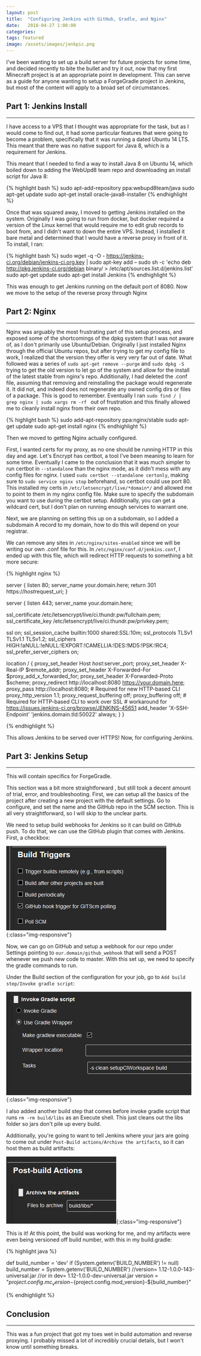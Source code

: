 ```yaml
---
layout: post
title:  "Configuring Jenkins with GitHub, Gradle, and Nginx"
date:   2018-04-27 1:00:00
categories: 
tags: featured
image: /assets/images/jenkpic.png
---
```


I've been wanting to set up a build server for future projects for some time, and decided recently to bite the bullet and try it out, now that my first Minecraft project is at an appropriate point in development. This can serve as a guide for anyone wanting to setup a ForgeGradle project in Jenkins, but most of the content will apply to a broad set of circumstances. 

## Part 1: Jenkins Install
---
I have access to a VPS that I thought was appropriate for the task, but as I would come to find out, it had some particular features that were going to become a problem, specifically that it was running a dated Ubuntu 14 LTS. This meant that there was no native support for Java 8, which is a requirement for Jenkins. 

This meant that I needed to find a way to install Java 8 on Ubuntu 14, which boiled down to adding the WebUpd8 team repo and downloading an install script for Java 8:

{% highlight bash %}
sudo apt-add-repository ppa:webupd8team/java
sudo apt-get update
sudo apt-get install oracle-java8-installer
{% endhighlight %}

Once that was squared away, I moved to getting Jenkins installed on the system. Originally I was going to run from docker, but docker required a version of the Linux kernel that would require me to edit grub records to boot from, and I didn't want to down the entire VPS. Instead, I installed it bare metal and determined that I would have a reverse proxy in front of it. To install, I ran: 

{% highlight bash %}
sudo wget -q -O - https://jenkins-ci.org/debian/jenkins-ci.org.key | sudo apt-key add –
sudo sh -c 'echo deb http://pkg.jenkins-ci.org/debian binary/ > /etc/apt/sources.list.d/jenkins.list'
sudo apt-get update
sudo apt-get install Jenkins
{% endhighlight %}

This was enough to get Jenkins running on the default port of 8080. Now we move to the setup of the reverse proxy through Nginx

## Part 2: Nginx
---

Nginx was arguably the most frustrating part of this setup process, and exposed some of the shortcomings of the dpkg system that I was not aware of, as I don't primarily use Ubuntu/Debian. Originally I just installed Nginx through the official Ubuntu repos, but after trying to get my config file to work, I realized that the version they offer is very very far out of date. What followed was a series of `sudo apt-get remove --purge` and `sudo dpkg -S` trying to get the old version to let go of the system and allow for the install of the latest stable from nginx's repo. Additionally, I had deleted the .conf file, assuming that removing and reinstalling the package would regenerate it. It did not, and indeed does not regenerate any owned config dirs or files of a package. This is good to remember. Eventually I ran `sudo find / | grep nginx | sudo xargs rm -rf
` out of frustration and this finally allowed me to cleanly install nginx from their own repo. 

{% highlight bash %}
sudo add-apt-repository ppa:nginx/stable
sudo apt-get update
sudo apt-get install nginx
{% endhighlight %}

Then we moved to getting Nginx actually configured. 

First, I wanted certs for my proxy, as no one should be running HTTP in this day and age. Let's Encrypt has certbot, a tool I've been meaning to learn for some time. Eventually I came to the conclusion that it was much simpler to run certbot in `--standalone` than the nginx mode, as it didn't mess with any config files for nginx. I used `sudo certbot --standalone certonly`, making sure to `sudo service nginx stop` beforehand, so certbot could use port 80. This installed my certs in `/etc/letsencrypt/live/*domain*/` and allowed me to point to them in my nginx config file. Make sure to specify the subdomain you want to use during the certbot setup. Additionally, you can get a wildcard cert, but I don't plan on running enough services to warrant one. 

Next, we are planning on setting this up on a subdomain, so I added a subdomain A record to my domain, how to do this will depend on your registrar.

We can remove any sites in `/etc/nginx/sites-enabled` since we will be writing our own .conf file for this. In `/etc/nginx/conf.d/jenkins.conf`, I ended up with this file, which will redirect HTTP requests to something a bit more secure:

{% highlight nginx %}

server {
  listen 80;
  server_name your.domain.here;
  return 301 https://$host$request_uri;
}

server {
  listen 443;
  server_name your.domain.here;

  ssl_certificate /etc/letsencrypt/live/ci.thundr.pw/fullchain.pem;
  ssl_certificate_key /etc/letsencrypt/live/ci.thundr.pw/privkey.pem;

  ssl on;
  ssl_session_cache  builtin:1000  shared:SSL:10m;
  ssl_protocols  TLSv1 TLSv1.1 TLSv1.2;
  ssl_ciphers HIGH:!aNULL:!eNULL:!EXPORT:!CAMELLIA:!DES:!MD5:!PSK:!RC4;
  ssl_prefer_server_ciphers on;

  location / {
    proxy_set_header        Host $host:$server_port;
    proxy_set_header        X-Real-IP $remote_addr;
    proxy_set_header        X-Forwarded-For $proxy_add_x_forwarded_for;
    proxy_set_header        X-Forwarded-Proto $scheme;
    proxy_redirect http://localhost:8080 https://your.domain.here;
    proxy_pass              http://localhost:8080;
    # Required for new HTTP-based CLI
    proxy_http_version 1.1;
    proxy_request_buffering off;
    proxy_buffering off; # Required for HTTP-based CLI to work over SSL
    # workaround for https://issues.jenkins-ci.org/browse/JENKINS-45651
    add_header 'X-SSH-Endpoint' 'jenkins.domain.tld:50022' always;
  }
}

{% endhighlight %}

This allows Jenkins to be served over HTTPS! Now, for configuring Jenkins. 

## Part 3: Jenkins Setup
---

This will contain specifics for ForgeGradle.

This section was a bit more straightforward , but still took a decent amount of trial, error, and troubleshooting. First, we can setup all the basics of the project after creating a new project with the default settings. Go to configure, and set the name and the GitHub repo in the SCM section. This is all very straightforward, so I will skip to the unclear parts. 


We need to setup build webhooks for Jenkins so it can build on GitHub push. To do that, we can use the GitHub plugin that comes with Jenkins. First, a checkbox:

![GitHub Build Trigger](/assets/images/1.png){:class="img-responsive"}

Now, we can go on GitHub and setup a webhook for our repo under Settings pointing to `our.domain/github_webhook` that will send a POST whenever we push new code to master. With this set up, we need to specify the gradle commands to run. 

Under the Build section of the configuration for your job, go to `Add build step/Invoke gradle script`:

![Gradle Arguments](/assets/images/2.png){:class="img-responsive"}

I also added another build step that comes before invoke gradle script that runs `rm -rm build/libs` as an Execute shell. This just cleans out the libs folder so jars don't pile up every build. 

Additionally, you're going to want to tell Jenkins where your jars are going to come out under `Post-Build actions/Archive the artifacts`, so it can host them as build artifacts:

![Gradle Arguments](/assets/images/4.png){:class="img-responsive"}

This is it! At this point, the build was working for me, and my artifacts were even being versioned off build number, with this in my build.gradle:

{% highlight java %}

def build_number = 'dev'
if (System.getenv('BUILD_NUMBER') != null)
  build_number = System.getenv('BUILD_NUMBER')
//version= 1.12-1.0.0-143-universal.jar
//or in dev= 1.12-1.0.0-dev-universal.jar
version = "${project.config.mc_version}-${project.config.mod_version}-${build_number}"

{% endhighlight %}

## Conclusion
---

This was a fun project that got my toes wet in build automation and reverse proxying. I probably missed a lot of incredibly crucial details, but I won't know until something breaks. 
